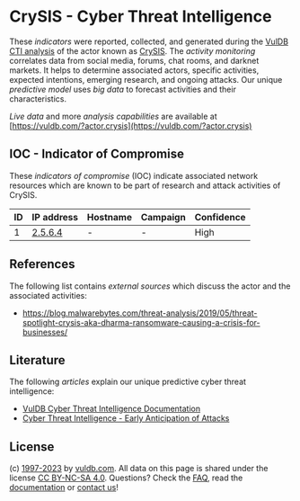 # CrySIS - Cyber Threat Intelligence

These _indicators_ were reported, collected, and generated during the [VulDB CTI analysis](https://vuldb.com/?kb.cti) of the actor known as [CrySIS](https://vuldb.com/?actor.crysis). The _activity monitoring_ correlates data from social media, forums, chat rooms, and darknet markets. It helps to determine associated actors, specific activities, expected intentions, emerging research, and ongoing attacks. Our unique _predictive model_ uses _big data_ to forecast activities and their characteristics.

_Live data_ and more _analysis capabilities_ are available at [https://vuldb.com/?actor.crysis](https://vuldb.com/?actor.crysis)

## IOC - Indicator of Compromise

These _indicators of compromise_ (IOC) indicate associated network resources which are known to be part of research and attack activities of CrySIS.

ID | IP address | Hostname | Campaign | Confidence
-- | ---------- | -------- | -------- | ----------
1 | [2.5.6.4](https://vuldb.com/?ip.2.5.6.4) | - | - | High

## References

The following list contains _external sources_ which discuss the actor and the associated activities:

* https://blog.malwarebytes.com/threat-analysis/2019/05/threat-spotlight-crysis-aka-dharma-ransomware-causing-a-crisis-for-businesses/

## Literature

The following _articles_ explain our unique predictive cyber threat intelligence:

* [VulDB Cyber Threat Intelligence Documentation](https://vuldb.com/?kb.cti)
* [Cyber Threat Intelligence - Early Anticipation of Attacks](https://www.scip.ch/en/?labs.20201022)

## License

(c) [1997-2023](https://vuldb.com/?kb.changelog) by [vuldb.com](https://vuldb.com/?kb.about). All data on this page is shared under the license [CC BY-NC-SA 4.0](https://creativecommons.org/licenses/by-nc-sa/4.0/). Questions? Check the [FAQ](https://vuldb.com/?kb.faq), read the [documentation](https://vuldb.com/?kb) or [contact us](https://vuldb.com/?contact)!
